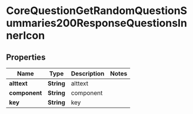

# CoreQuestionGetRandomQuestionSummaries200ResponseQuestionsInnerIcon


## Properties

| Name | Type | Description | Notes |
|------------ | ------------- | ------------- | -------------|
|**alttext** | **String** | alttext |  |
|**component** | **String** | component |  |
|**key** | **String** | key |  |



